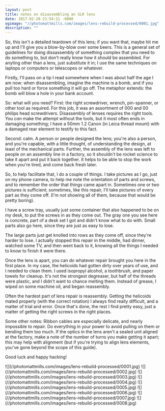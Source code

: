 ```yaml
---
layout: post
title: notes on disassembling an SLR lens
date: 2017-02-20 21:54:11 -0800
ogimage: "//photomattmills.com/images/lens-rebuild-processed/0001.jpg"
description: ""
---
```


So, this isn't a detailed teardown of this lens; if you want that, maybe hit me up and I'll give you a blow-by-blow over some beers. This is a general set of guidelines for doing dissassembly of something complex that you need to do something to, but don't really know how it should be assembled. For anyting other than a lens, just substitute it in; I use the same techniques on laptops or computers or telescopes or whatever.

Firstly, I'll pass on a tip I read somewhere when I was about half the age I am now: when disassembling, imagine the machine is a bomb, and if you pull too hard or force something it will go off. The metaphor extends: the bomb will blow a hole in your bank account.

So: what will you need? First: the right screwdriver, wrench, pin-spanner, or other tool as required. For this job, it was an assortment of 000 and 00 philips head screwdrivers. Disassembly of lenses requires the right tools. You _can_ make the attempt without the tools, but it most often ends in damaging something; I have a 50mm 1.2 Canon (in Leica thread mount) with a damaged rear element to testify to this fact.

Second: calm. A person or people designed the lens; you're also a person, and you're capable, with a little thought, of understanding the design, at least of the mechanical parts. Further, the assembly of the lens was left to people on an assembly line in a factory, so it shouldn't be rocket science to take it apart and put it back together. It helps to be able to stop the work when you're tired, and come back fresh later.

So, to help facilitate that, I do a couple of things. I take pictures as I go, just on my phone camera, to help me note the orientation of parts and screws, and to remember the order that things came apart in. Sometimes one or two pictures is sufficient; sometimes, like this repair, I'll take pictures of every part as they come off. (I'm not showing all of them, because that would be pretty boring).

I have a screw tray, usually just some container that also happened to be on my desk, to put the screws in as they come out. The gray one you see here is concrete, part of a desk set I got and didn't know what to do with. Small parts also go here, since they are just as easy to lose.

The large parts just get knolled into rows as they come off, since they're harder to lose. I actually stopped this repair in the middle, had dinner, watched some TV, and then went back to it, knowing all the things I needed to know to finish it were there.

Once the lens is apart, you can do whatever repair brought you here in the first place. In my case, the helicoids had gotten dirty over years of use, and I needed to clean them. I used isopropyl alcohol, a toothbrush, and paper towels for cleanup. It's not the strongest degreaser, but half of the threads were plastic, and I didn't want to chance melting them. Instead of grease, I wiped on some machine oil, and began reassembly.

Often the hardest part of lens repair is reassembly. Getting the helicoids mated properly (with the correct rotation) I always find really difficult, and a matter of trial and error. Once that's done, the rest I find pretty easy, just a matter of getting the right screws in the right places.

Some other notes: Ribbon cables are especially delicate, and nearly impossible to repair. Do everything in your power to avoid pulling on them or bending them too much. If the optics in the lens aren't a sealed unit aligned at the factory, make a note of the number of turns you make getting it apart; this may help with alignment (but if you're trying to align lens elements, you've gone beyond the scope of this guide).

Good luck and happy hacking!

<span style="display:block;" class="center">
  ![](//photomattmills.com/images/lens-rebuild-processed/0001.jpg)
<span class="caption"></span>
![](//photomattmills.com/images/lens-rebuild-processed/0002.jpg)
<span class="caption"></span>
![](//photomattmills.com/images/lens-rebuild-processed/0003.jpg)
<span class="caption"></span>
![](//photomattmills.com/images/lens-rebuild-processed/0004.jpg)
<span class="caption"></span>
![](//photomattmills.com/images/lens-rebuild-processed/0005.jpg)
<span class="caption"></span>
![](//photomattmills.com/images/lens-rebuild-processed/0006.jpg)
<span class="caption"></span>
![](//photomattmills.com/images/lens-rebuild-processed/0007.jpg)
<span class="caption"></span>
![](//photomattmills.com/images/lens-rebuild-processed/0008.jpg)
<span class="caption"></span>
</span>
